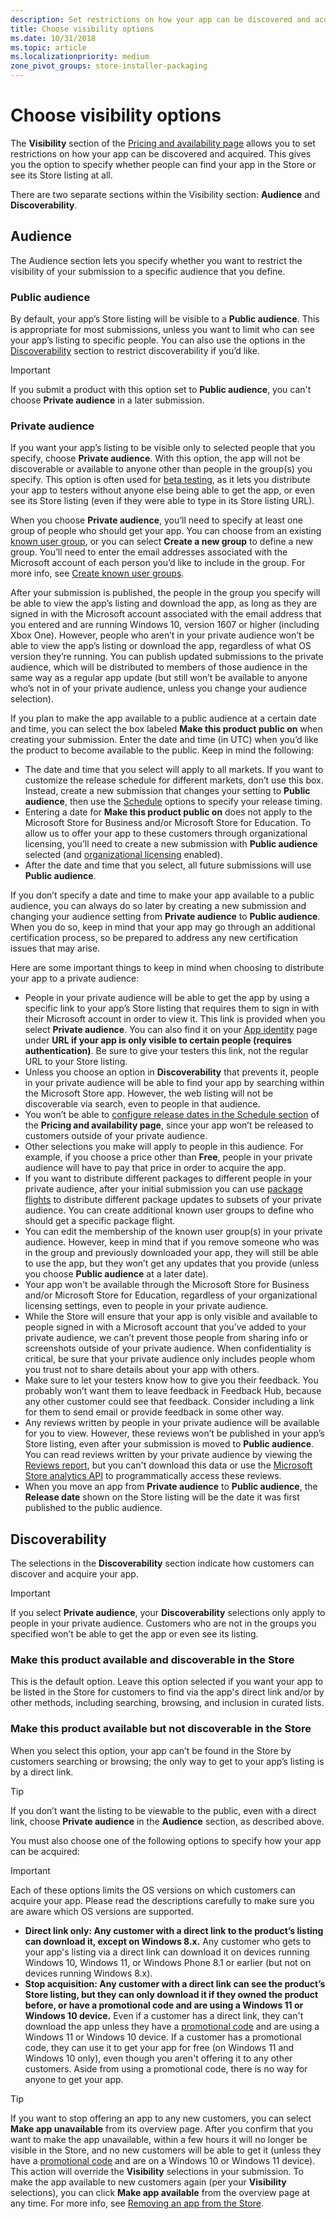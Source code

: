 ```yaml
---
description: Set restrictions on how your app can be discovered and acquired, including whether people can find your app in the Store or see its Store listing at all.
title: Choose visibility options
ms.date: 10/31/2018
ms.topic: article
ms.localizationpriority: medium
zone_pivot_groups: store-installer-packaging
---
```

# Choose visibility options

The **Visibility** section of the [Pricing and availability page](set-app-pricing-and-availability.md) allows you to set restrictions on how your app can be discovered and acquired. This gives you the option to specify whether people can find your app in the Store or see its Store listing at all.

There are two separate sections within the Visibility section: **Audience** and **Discoverability**.

## Audience

The Audience section lets you specify whether you want to restrict the visibility of your submission to a specific audience that you define.

### Public audience

By default, your app’s Store listing will be visible to a **Public audience**. This is appropriate for most submissions, unless you want to limit who can see your app’s listing to specific people. You can also use the options in the [Discoverability](#discoverability) section to restrict discoverability if you’d like.

> [!IMPORTANT]
> If you submit a product with this option set to **Public audience**, you can't choose **Private audience** in a later submission.

### Private audience

If you want your app’s listing to be visible only to selected people that you specify, choose **Private audience**. With this option, the app will not be discoverable or available to anyone other than people in the group(s) you specify. This option is often used for [beta testing](beta-testing-and-targeted-distribution.md), as it lets you distribute your app to testers without anyone else being able to get the app, or even see its Store listing (even if they were able to type in its Store listing URL).

When you choose **Private audience**, you’ll need to specify at least one group of people who should get your app. You can choose from an existing [known user group](create-known-user-groups.md), or you can select **Create a new group** to define a new group. You’ll need to enter the email addresses associated with the Microsoft account of each person you’d like to include in the group. For more info, see [Create known user groups](create-known-user-groups.md).

After your submission is published, the people in the group you specify will be able to view the app’s listing and download the app, as long as they are signed in with the Microsoft account associated with the email address that you entered and are running Windows 10, version 1607 or higher (including Xbox One). However, people who aren’t in your private audience won’t be able to view the app’s listing or download the app, regardless of what OS version they’re running. You can publish updated submissions to the private audience, which will be distributed to members of those audience in the same way as a regular app update (but still won’t be available to anyone who’s not in of your private audience, unless you change your audience selection).

If you plan to make the app available to a public audience at a certain date and time, you can select the box labeled **Make this product public on** when creating your submission. Enter the date and time (in UTC) when you’d like the product to become available to the public. Keep in mind the following:

- The date and time that you select will apply to all markets. If you want to customize the release schedule for different markets, don’t use this box. Instead, create a new submission that changes your setting to **Public audience**, then use the [Schedule](configure-precise-release-scheduling.md) options to specify your release timing.
- Entering a date for **Make this product public on** does not apply to the Microsoft Store for Business and/or Microsoft Store for Education. To allow us to offer your app to these customers through organizational licensing, you’ll need to create a new submission with **Public audience** selected (and [organizational licensing](organizational-licensing.md) enabled).
- After the date and time that you select, all future submissions will use **Public audience**.

If you don’t specify a date and time to make your app available to a public audience, you can always do so later by creating a new submission and changing your audience setting from **Private audience** to **Public audience**. When you do so, keep in mind that your app may go through an additional certification process, so be prepared to address any new certification issues that may arise.

Here are some important things to keep in mind when choosing to distribute your app to a private audience:

- People in your private audience will be able to get the app by using a specific link to your app’s Store listing that requires them to sign in with their Microsoft account in order to view it. This link is provided when you select **Private audience**. You can also find it on your [App identity](view-app-identity-details.md) page under **URL if your app is only visible to certain people (requires authentication)**. Be sure to give your testers this link, not the regular URL to your Store listing.
- Unless you choose an option in **Discoverability** that prevents it, people in your private audience will be able to find your app by searching within the Microsoft Store app. However, the web listing will not be discoverable via search, even to people in that audience.
- You won’t be able to [configure release dates in the Schedule section](configure-precise-release-scheduling.md) of the **Pricing and availability page**, since your app won’t be released to customers outside of your private audience.
- Other selections you make will apply to people in this audience. For example, if you choose a price other than **Free**, people in your private audience will have to pay that price in order to acquire the app.
- If you want to distribute different packages to different people in your private audience, after your initial submission you can use [package flights](package-flights.md) to distribute different package updates to subsets of your private audience. You can create additional known user groups to define who should get a specific package flight.
- You can edit the membership of the known user group(s) in your private audience. However, keep in mind that if you remove someone who was in the group and previously downloaded your app, they will still be able to use the app, but they won’t get any updates that you provide (unless you choose **Public audience** at a later date).
- Your app won't be available through the Microsoft Store for Business and/or Microsoft Store for Education, regardless of your organizational licensing settings, even to people in your private audience.
- While the Store will ensure that your app is only visible and available to people signed in with a Microsoft account that you’ve added to your private audience, we can’t prevent those people from sharing info or screenshots outside of your private audience. When confidentiality is critical, be sure that your private audience only includes people whom you trust not to share details about your app with others.
- Make sure to let your testers know how to give you their feedback. You probably won’t want them to leave feedback in Feedback Hub, because any other customer could see that feedback. Consider including a link for them to send email or provide feedback in some other way.
- Any reviews written by people in your private audience will be available for you to view. However, these reviews won’t be published in your app’s Store listing, even after your submission is moved to **Public audience**. You can read reviews written by your private audience by viewing the [Reviews report](reviews-report.md), but you can't download this data or use the [Microsoft Store analytics API](../monetize/access-analytics-data-using-windows-store-services.md) to programmatically access these reviews.
- When you move an app from **Private audience** to **Public audience**, the **Release date** shown on the Store listing will be the date it was first published to the public audience.

## Discoverability

The selections in the **Discoverability** section indicate how customers can discover and acquire your app.

> [!IMPORTANT]
> If you select **Private audience**, your **Discoverability** selections only apply to people in your private audience. Customers who are not in the groups you specified won’t be able to get the app or even see its listing.

### Make this product available and discoverable in the Store

This is the default option. Leave this option selected if you want your app to be listed in the Store for customers to find via the app's direct link and/or by other methods, including searching, browsing, and inclusion in curated lists.

### Make this product available but not discoverable in the Store

When you select this option, your app can’t be found in the Store by customers searching or browsing; the only way to get to your app’s listing is by a direct link.

> [!TIP]
> If you don’t want the listing to be viewable to the public, even with a direct link, choose **Private audience** in the **Audience** section, as described above.

You must also choose one of the following options to specify how your app can be acquired:

>[!IMPORTANT]
> Each of these options limits the OS versions on which customers can acquire your app. Please read the descriptions carefully to make sure you are aware which OS versions are supported.

- **Direct link only: Any customer with a direct link to the product’s listing can download it, except on Windows 8.x.** Any customer who gets to your app's listing via a direct link can download it on devices running Windows 10, Windows 11, or Windows Phone 8.1 or earlier (but not on devices running Windows 8.x).
- **Stop acquisition: Any customer with a direct link can see the product’s Store listing, but they can only download it if they owned the product before, or have a promotional code and are using a Windows 11 or Windows 10 device.** Even if a customer has a direct link, they can't download the app unless they have a [promotional code](generate-promotional-codes.md) and are using a Windows 11 or Windows 10 device. If a customer has a promotional code, they can use it to get your app for free (on Windows 11 and Windows 10 only), even though you aren't offering it to any other customers. Aside from using a promotional code, there is no way for anyone to get your app.

> [!TIP]
> If you want to stop offering an app to any new customers, you can select **Make app unavailable** from its overview page. After you confirm that you want to make the app unavailable, within a few hours it will no longer be visible in the Store, and no new customers will be able to get it (unless they have a [promotional code](generate-promotional-codes.md) and are on a Windows 10 or Windows 11 device). This action will override the **Visibility** selections in your submission. To make the app available to new customers again (per your **Visibility** selections), you can click **Make app available** from the overview page at any time. For more info, see [Removing an app from the Store](guidance-for-app-package-management.md#removing-an-app-from-the-store).
